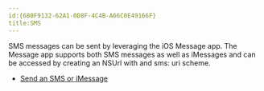 ```yaml
---
id:{680F9132-62A1-0D8F-4C4B-A66C0E49166F}  
title:SMS  
---
```


SMS messages can be sent by leveraging the iOS Message app. The Message app
supports both SMS messages as well as iMessages and can be accessed by creating
an NSUrl with and sms: uri scheme.

-   [Send an SMS or iMessage](/recipes/ios/shared_resources/sms/send_an_sms_or_imessage)